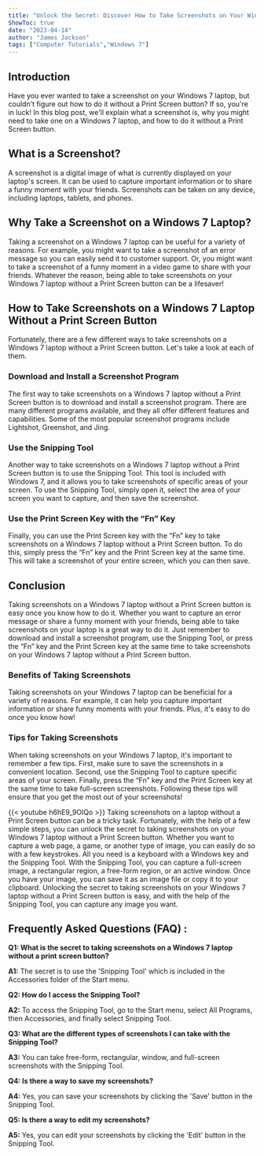 ```yaml
---
title: "Unlock the Secret: Discover How to Take Screenshots on Your Windows 7 Laptop Without a Print Screen Button!"
ShowToc: true 
date: "2023-04-14"
author: "James Jackson" 
tags: ["Computer Tutorials","Windows 7"]
---
```

## Introduction

Have you ever wanted to take a screenshot on your Windows 7 laptop, but couldn't figure out how to do it without a Print Screen button? If so, you're in luck! In this blog post, we'll explain what a screenshot is, why you might need to take one on a Windows 7 laptop, and how to do it without a Print Screen button.

## What is a Screenshot?

A screenshot is a digital image of what is currently displayed on your laptop's screen. It can be used to capture important information or to share a funny moment with your friends. Screenshots can be taken on any device, including laptops, tablets, and phones.

## Why Take a Screenshot on a Windows 7 Laptop?

Taking a screenshot on a Windows 7 laptop can be useful for a variety of reasons. For example, you might want to take a screenshot of an error message so you can easily send it to customer support. Or, you might want to take a screenshot of a funny moment in a video game to share with your friends. Whatever the reason, being able to take screenshots on your Windows 7 laptop without a Print Screen button can be a lifesaver!

## How to Take Screenshots on a Windows 7 Laptop Without a Print Screen Button

Fortunately, there are a few different ways to take screenshots on a Windows 7 laptop without a Print Screen button. Let's take a look at each of them.

### Download and Install a Screenshot Program

The first way to take screenshots on a Windows 7 laptop without a Print Screen button is to download and install a screenshot program. There are many different programs available, and they all offer different features and capabilities. Some of the most popular screenshot programs include Lightshot, Greenshot, and Jing.

### Use the Snipping Tool

Another way to take screenshots on a Windows 7 laptop without a Print Screen button is to use the Snipping Tool. This tool is included with Windows 7, and it allows you to take screenshots of specific areas of your screen. To use the Snipping Tool, simply open it, select the area of your screen you want to capture, and then save the screenshot.

### Use the Print Screen Key with the “Fn” Key

Finally, you can use the Print Screen key with the “Fn” key to take screenshots on a Windows 7 laptop without a Print Screen button. To do this, simply press the “Fn” key and the Print Screen key at the same time. This will take a screenshot of your entire screen, which you can then save.

## Conclusion

Taking screenshots on a Windows 7 laptop without a Print Screen button is easy once you know how to do it. Whether you want to capture an error message or share a funny moment with your friends, being able to take screenshots on your laptop is a great way to do it. Just remember to download and install a screenshot program, use the Snipping Tool, or press the “Fn” key and the Print Screen key at the same time to take screenshots on your Windows 7 laptop without a Print Screen button.

### Benefits of Taking Screenshots

Taking screenshots on your Windows 7 laptop can be beneficial for a variety of reasons. For example, it can help you capture important information or share funny moments with your friends. Plus, it's easy to do once you know how!

### Tips for Taking Screenshots

When taking screenshots on your Windows 7 laptop, it's important to remember a few tips. First, make sure to save the screenshots in a convenient location. Second, use the Snipping Tool to capture specific areas of your screen. Finally, press the “Fn” key and the Print Screen key at the same time to take full-screen screenshots. Following these tips will ensure that you get the most out of your screenshots!

{{< youtube h6hE9_9OlQo >}} 
Taking screenshots on a laptop without a Print Screen button can be a tricky task. Fortunately, with the help of a few simple steps, you can unlock the secret to taking screenshots on your Windows 7 laptop without a Print Screen button. Whether you want to capture a web page, a game, or another type of image, you can easily do so with a few keystrokes. All you need is a keyboard with a Windows key and the Snipping Tool. With the Snipping Tool, you can capture a full-screen image, a rectangular region, a free-form region, or an active window. Once you have your image, you can save it as an image file or copy it to your clipboard. Unlocking the secret to taking screenshots on your Windows 7 laptop without a Print Screen button is easy, and with the help of the Snipping Tool, you can capture any image you want.

## Frequently Asked Questions (FAQ) :
**Q1: What is the secret to taking screenshots on a Windows 7 laptop without a print screen button?**

**A1:** The secret is to use the 'Snipping Tool' which is included in the Accessories folder of the Start menu.

**Q2: How do I access the Snipping Tool?**

**A2:** To access the Snipping Tool, go to the Start menu, select All Programs, then Accessories, and finally select Snipping Tool.

**Q3: What are the different types of screenshots I can take with the Snipping Tool?**

**A3:** You can take free-form, rectangular, window, and full-screen screenshots with the Snipping Tool.

**Q4: Is there a way to save my screenshots?**

**A4:** Yes, you can save your screenshots by clicking the 'Save' button in the Snipping Tool.

**Q5: Is there a way to edit my screenshots?**

**A5:** Yes, you can edit your screenshots by clicking the 'Edit' button in the Snipping Tool.


